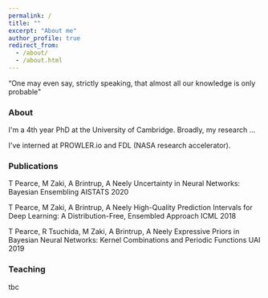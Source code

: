 ```yaml
---
permalink: /
title: ""
excerpt: "About me"
author_profile: true
redirect_from: 
  - /about/
  - /about.html
---
```


“One may even say, strictly speaking, that almost all our knowledge is only probable"

### About ###
I'm a 4th year PhD at the University of Cambridge. Broadly, my research ...

I've interned at PROWLER.io and FDL (NASA research accelerator).

### Publications ###

T Pearce, M Zaki, A Brintrup, A Neely
Uncertainty in Neural Networks: Bayesian Ensembling 
AISTATS	2020

T Pearce, M Zaki, A Brintrup, A Neely
High-Quality Prediction Intervals for Deep Learning: A Distribution-Free, Ensembled Approach
ICML 2018

T Pearce, R Tsuchida, M Zaki, A Brintrup, A Neely
Expressive Priors in Bayesian Neural Networks: Kernel Combinations and Periodic Functions
UAI 2019

### Teaching ###
tbc


